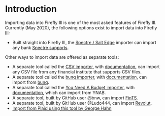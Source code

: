 # Introduction

Importing data into Firefly III is one of the most asked features of Firefly III. Currently (May 2020), the following options exist to import data into Firefly III:

* Built straight into Firefly III, the [Spectre / Salt Edge](https://docs.firefly-iii.org/importing-data/spectre) importer can import any bank [Spectre supports](https://www.saltedge.com/products/spectre/faq#question4).

Other ways to import data are offered as separate tools:

* A separate tool called the [CSV importer](http://github.com/firefly-iii/csv-importer), with [documentation](https://firefly-iii.gitbook.io/firefly-iii-csv-importer/), can import any CSV file from any financial institute that supports CSV files.
* A separate tool called the [bunq importer](http://github.com/firefly-iii/bunq-importer), with [documentation](https://firefly-iii.gitbook.io/firefly-iii-bunq-importer/), can import from [bunq](https://www.bunq.com/).
* A separate tool called the [You Need A Budget importer](https://github.com/firefly-iii/ynab-importer), with [documentation](https://firefly-iii.gitbook.io/firefly-iii-ynab-importer/), which can import from YNAB.
* A separate tool, built by GitHub user @bnw, can import [FinTS](https://github.com/bnw/firefly-iii-fints-importer).
* A separate tool, built by GitHub user @Ludo444, can import [Revolut](https://gitlab.com/ludo444/fireflyrevoluttransactions).
* [Import from Plaid using this tool by George Hahn](https://gitlab.com/GeorgeHahn/firefly-plaid-connector)
